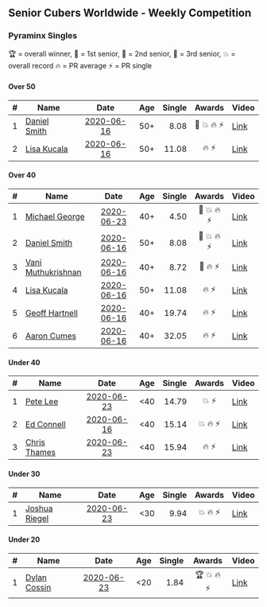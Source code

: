 ## Senior Cubers Worldwide - Weekly Competition
### Pyraminx Singles

🏆 = overall winner, 🥇 = 1st senior, 🥈 = 2nd senior, 🥉 = 3rd senior, 💥 = overall record 🔥 = PR average ⚡ = PR single

#### Over 50

| # | Name | Date | Age | Single | Awards | Video |
| :--: | -- | :--: | :--: | --: | :--: | -- |
| 1 | [Daniel Smith](../../persons/daniel_smith/pyram.md) | [2020-06-16](2020-06-16.md) | 50+ | 8.08 | 🥉 💥 🔥 ⚡ | [Link](https://www.facebook.com/events/296087658445428/permalink/301316697922524/) |
| 2 | [Lisa Kucala](../../persons/lisa_kucala/pyram.md) | [2020-06-16](2020-06-16.md) | 50+ | 11.08 | 🔥 ⚡ | [Link](https://www.facebook.com/events/296087658445428/permalink/300269538027240/) |

#### Over 40

| # | Name | Date | Age | Single | Awards | Video |
| :--: | -- | :--: | :--: | --: | :--: | -- |
| 1 | [Michael George](../../persons/michael_george/pyram.md) | [2020-06-23](2020-06-23.md) | 40+ | 4.50 | 🥇 💥 🔥 ⚡ | [Link](https://www.facebook.com/events/1618516681636159/permalink/1623347121153115/) |
| 2 | [Daniel Smith](../../persons/daniel_smith/pyram.md) | [2020-06-16](2020-06-16.md) | 50+ | 8.08 | 🥉 💥 🔥 ⚡ | [Link](https://www.facebook.com/events/296087658445428/permalink/301316697922524/) |
| 3 | [Vani Muthukrishnan](../../persons/vani_muthukrishnan/pyram.md) | [2020-06-16](2020-06-16.md) | 40+ | 8.72 | 🥈 🔥 ⚡ | [Link](https://www.facebook.com/events/296087658445428/permalink/297660754954785/) |
| 4 | [Lisa Kucala](../../persons/lisa_kucala/pyram.md) | [2020-06-16](2020-06-16.md) | 50+ | 11.08 | 🔥 ⚡ | [Link](https://www.facebook.com/events/296087658445428/permalink/300269538027240/) |
| 5 | [Geoff Hartnell](../../persons/geoff_hartnell/pyram.md) | [2020-06-16](2020-06-16.md) | 40+ | 19.74 | 🔥 ⚡ | [Link](https://www.facebook.com/events/296087658445428/permalink/296203821767145/) |
| 6 | [Aaron Cumes](../../persons/aaron_cumes/pyram.md) | [2020-06-16](2020-06-16.md) | 40+ | 32.05 | 🔥 ⚡ | [Link](https://www.facebook.com/events/296087658445428/permalink/296167008437493/) |

#### Under 40

| # | Name | Date | Age | Single | Awards | Video |
| :--: | -- | :--: | :--: | --: | :--: | -- |
| 1 | [Pete Lee](../../persons/pete_lee/pyram.md) | [2020-06-23](2020-06-23.md) | <40 | 14.79 | 💥 ⚡ | [Link](https://www.facebook.com/events/1618516681636159/permalink/1624128411074986/) |
| 2 | [Ed Connell](../../persons/ed_connell/pyram.md) | [2020-06-16](2020-06-16.md) | <40 | 15.14 | 💥 🔥 ⚡ | [Link](https://www.facebook.com/events/296087658445428/permalink/299485738105620/) |
| 3 | [Chris Thames](../../persons/chris_thames/pyram.md) | [2020-06-23](2020-06-23.md) | <40 | 15.94 | 🔥 ⚡ | [Link](https://www.facebook.com/events/1618516681636159/permalink/1622324837922010/) |

#### Under 30

| # | Name | Date | Age | Single | Awards | Video |
| :--: | -- | :--: | :--: | --: | :--: | -- |
| 1 | [Joshua Riegel](../../persons/joshua_riegel/pyram.md) | [2020-06-23](2020-06-23.md) | <30 | 9.94 | 💥 🔥 ⚡ | [Link](https://www.facebook.com/events/1618516681636159/permalink/1623946524426508/) |

#### Under 20

| # | Name | Date | Age | Single | Awards | Video |
| :--: | -- | :--: | :--: | --: | :--: | -- |
| 1 | [Dylan Cossin](../../persons/dylan_cossin/pyram.md) | [2020-06-23](2020-06-23.md) | <20 | 1.84 | 🏆 💥 🔥 ⚡ | [Link](https://www.facebook.com/dylan.andrew1/videos/3097979393620158/) |


<!-- Global site tag (gtag.js) - Google Analytics -->
<script async src="https://www.googletagmanager.com/gtag/js?id=UA-86348435-3"></script>
<script>window.dataLayer = window.dataLayer || []; function gtag() {dataLayer.push(arguments);} gtag('js', new Date()); gtag('config', 'UA-86348435-3');</script>

